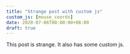 ```yaml
---
title: "Strange post with custom js"
custom_js: [mouse_coords]
date: 2020-07-06T00:00:00+08:00
draft: true
---
```


This post is strange. It also has some custom js.
